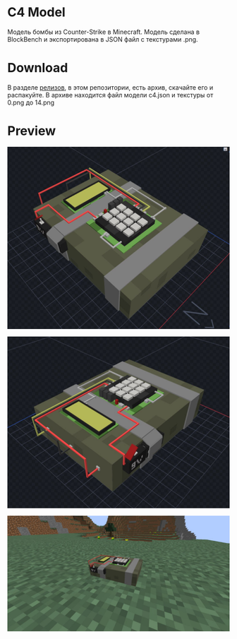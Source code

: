# C4 Model
Модель бомбы из Counter-Strike в Minecraft. Модель сделана в BlockBench и экспортирована в JSON файл с текстурами .png.

# Download
В разделе [релизов](https://github.com/dmitriykotik/C4Minecraft/releases), в этом репозитории, есть архив, скачайте его и распакуйте. В архиве находится файл модели c4.json и текстуры от 0.png до 14.png

# Preview
![IMG](https://raw.githubusercontent.com/dmitriykotik/C4Minecraft/main/IMG_20240410_094241_961.jpg)

![IMG](https://raw.githubusercontent.com/dmitriykotik/C4Minecraft/main/IMG_20240410_094242_341.jpg)

![IMG](https://raw.githubusercontent.com/dmitriykotik/C4Minecraft/main/IMG_20240410_094248_267.jpg)
